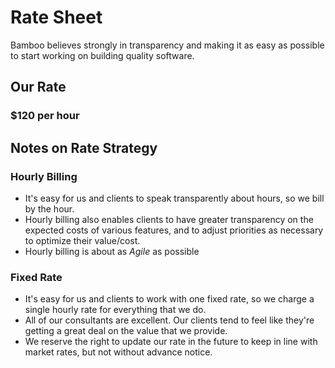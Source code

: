 # Rate Sheet

Bamboo believes strongly in transparency and making it as easy as possible to start working on building quality software.

## Our Rate

### $120 per hour

## Notes on Rate Strategy

### Hourly Billing

- It's easy for us and clients to speak transparently about hours, so we bill by the hour.
- Hourly billing also enables clients to have greater transparency on the expected costs of various features, and to adjust priorities as necessary to optimize their value/cost.
- Hourly billing is about as _Agile_ as possible

### Fixed Rate

- It's easy for us and clients to work with one fixed rate, so we charge a single hourly rate for everything that we do.
- All of our consultants are excellent. Our clients tend to feel like they're getting a great deal on the value that we provide.
- We reserve the right to update our rate in the future to keep in line with market rates, but not without advance notice.
